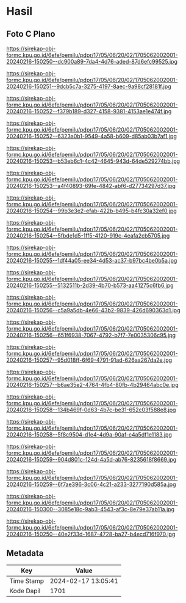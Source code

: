 # Hasil

## Foto C Plano

https://sirekap-obj-formc.kpu.go.id/6efe/pemilu/pdpr/17/05/06/20/02/1705062002001-20240216-150250--dc900a89-7da4-4d76-aded-87d6efc99525.jpg

https://sirekap-obj-formc.kpu.go.id/6efe/pemilu/pdpr/17/05/06/20/02/1705062002001-20240216-150251--9dcb5c7a-3275-4197-8aec-9a98cf28181f.jpg

https://sirekap-obj-formc.kpu.go.id/6efe/pemilu/pdpr/17/05/06/20/02/1705062002001-20240216-150252--f379b189-d327-4158-9381-4153ae1e474f.jpg

https://sirekap-obj-formc.kpu.go.id/6efe/pemilu/pdpr/17/05/06/20/02/1705062002001-20240216-150252--6323a0b1-9549-4a58-b609-d85ab03b7af1.jpg

https://sirekap-obj-formc.kpu.go.id/6efe/pemilu/pdpr/17/05/06/20/02/1705062002001-20240216-150253--b53eb6c1-4c42-4645-943d-64de529274bb.jpg

https://sirekap-obj-formc.kpu.go.id/6efe/pemilu/pdpr/17/05/06/20/02/1705062002001-20240216-150253--a4f40893-69fe-4842-abf6-d27734297d37.jpg

https://sirekap-obj-formc.kpu.go.id/6efe/pemilu/pdpr/17/05/06/20/02/1705062002001-20240216-150254--99b3e3e2-efab-422b-b495-b4fc30a32ef0.jpg

https://sirekap-obj-formc.kpu.go.id/6efe/pemilu/pdpr/17/05/06/20/02/1705062002001-20240216-150254--5fbde1d5-1ff5-4120-919c-4eafa2cb5705.jpg

https://sirekap-obj-formc.kpu.go.id/6efe/pemilu/pdpr/17/05/06/20/02/1705062002001-20240216-150255--1df44a05-ee34-4d53-ac37-b97bc4be0b5a.jpg

https://sirekap-obj-formc.kpu.go.id/6efe/pemilu/pdpr/17/05/06/20/02/1705062002001-20240216-150255--5132511b-2d39-4b70-b573-aa41275c6fb6.jpg

https://sirekap-obj-formc.kpu.go.id/6efe/pemilu/pdpr/17/05/06/20/02/1705062002001-20240216-150256--c5a9a5db-4e66-43b2-9839-426d690363d1.jpg

https://sirekap-obj-formc.kpu.go.id/6efe/pemilu/pdpr/17/05/06/20/02/1705062002001-20240216-150256--651f6938-7067-4792-b7f7-7e0035306c95.jpg

https://sirekap-obj-formc.kpu.go.id/6efe/pemilu/pdpr/17/05/06/20/02/1705062002001-20240216-150257--95d018ff-6f69-4791-91ad-626aa267da2e.jpg

https://sirekap-obj-formc.kpu.go.id/6efe/pemilu/pdpr/17/05/06/20/02/1705062002001-20240216-150257--b6ae35e2-4764-4fb4-80fb-4b29464abc0e.jpg

https://sirekap-obj-formc.kpu.go.id/6efe/pemilu/pdpr/17/05/06/20/02/1705062002001-20240216-150258--134b469f-0d63-4b7c-be31-652c03f588e8.jpg

https://sirekap-obj-formc.kpu.go.id/6efe/pemilu/pdpr/17/05/06/20/02/1705062002001-20240216-150258--5f8c9504-d1e4-4d9a-90af-c4a5df1e1183.jpg

https://sirekap-obj-formc.kpu.go.id/6efe/pemilu/pdpr/17/05/06/20/02/1705062002001-20240216-150259--904d801c-124d-4a5d-ab76-8235618f8669.jpg

https://sirekap-obj-formc.kpu.go.id/6efe/pemilu/pdpr/17/05/06/20/02/1705062002001-20240216-150259--6f7ae396-3c06-4c21-a233-3277190d585a.jpg

https://sirekap-obj-formc.kpu.go.id/6efe/pemilu/pdpr/17/05/06/20/02/1705062002001-20240216-150300--3085e18c-9ab3-4543-af3c-8e79e37ab11a.jpg

https://sirekap-obj-formc.kpu.go.id/6efe/pemilu/pdpr/17/05/06/20/02/1705062002001-20240216-150250--40e2f33d-1687-4728-ba27-b4ecd716f970.jpg


## Metadata

| Key        | Value               |
| ---------- | ------------------- |
| Time Stamp | 2024-02-17 13:05:41 |
| Kode Dapil | 1701                |



